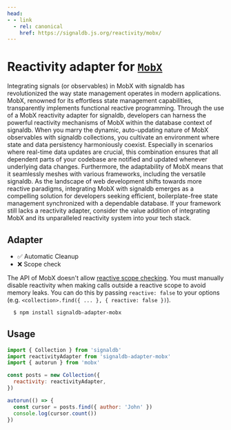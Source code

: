 ```yaml
---
head:
- - link
  - rel: canonical
    href: https://signaldb.js.org/reactivity/mobx/
---
```

# Reactivity adapter for [`MobX`](https://mobx.js.org/)

Integrating signals (or observables) in MobX with signaldb has revolutionized the way state management operates in modern applications. MobX, renowned for its effortless state management capabilities, transparently implements functional reactive programming. Through the use of a MobX reactivity adapter for signaldb, developers can harness the powerful reactivity mechanisms of MobX within the database context of signaldb. When you marry the dynamic, auto-updating nature of MobX observables with signaldb collections, you cultivate an environment where state and data persistency harmoniously coexist. Especially in scenarios where real-time data updates are crucial, this combination ensures that all dependent parts of your codebase are notified and updated whenever underlying data changes. Furthermore, the adaptability of MobX means that it seamlessly meshes with various frameworks, including the versatile signaldb. As the landscape of web development shifts towards more reactive paradigms, integrating MobX with signaldb emerges as a compelling solution for developers seeking efficient, boilerplate-free state management synchronized with a dependable database. If your framework still lacks a reactivity adapter, consider the value addition of integrating MobX and its unparalleled reactivity system into your tech stack.

## Adapter

* ✅ Automatic Cleanup 
* ❌ Scope check

The API of MobX doesn't allow [reactive scope checking](/reactivity/#reactivity-libraries).
You must manually disable reactivity when making calls outside a reactive scope to avoid memory leaks. You can do this by passing `reactive: false` to your options (e.g. `<collection>.find({ ... }, { reactive: false })`).

```bash
  $ npm install signaldb-adapter-mobx
```

## Usage

```js
import { Collection } from 'signaldb'
import reactivityAdapter from 'signaldb-adapter-mobx'
import { autorun } from 'mobx'

const posts = new Collection({
  reactivity: reactivityAdapter,
})

autorun(() => {
  const cursor = posts.find({ author: 'John' })
  console.log(cursor.count())
})
```

